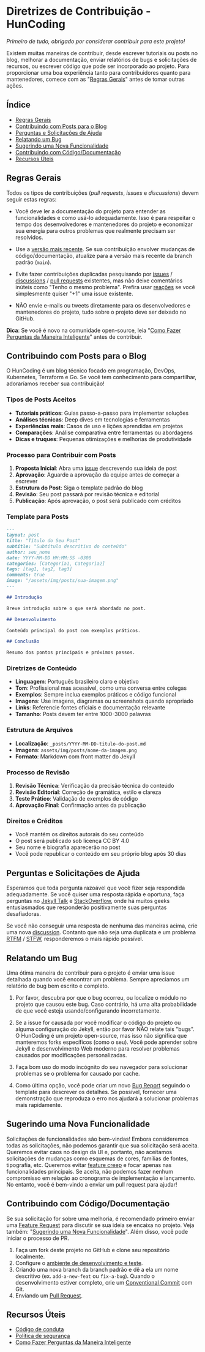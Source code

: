 # Diretrizes de Contribuição - HunCoding

_Primeiro de tudo, obrigado por considerar contribuir para este projeto!_

Existem muitas maneiras de contribuir, desde escrever tutoriais ou posts no blog, melhorar a documentação, enviar relatórios de bugs e solicitações de recursos, ou escrever código que pode ser incorporado ao projeto. Para proporcionar uma boa experiência tanto para contribuidores quanto para mantenedores, comece com as "[Regras Gerais](#regras-gerais)" antes de tomar outras ações.

## Índice

- [Regras Gerais](#regras-gerais)
- [Contribuindo com Posts para o Blog](#contribuindo-com-posts-para-o-blog)
- [Perguntas e Solicitações de Ajuda](#perguntas-e-solicitações-de-ajuda)
- [Relatando um Bug](#relatando-um-bug)
- [Sugerindo uma Nova Funcionalidade](#sugerindo-uma-nova-funcionalidade)
- [Contribuindo com Código/Documentação](#contribuindo-com-códigodocumentação)
- [Recursos Úteis](#recursos-úteis)

## Regras Gerais

Todos os tipos de contribuições (_pull requests_, _issues_ e _discussions_) devem seguir estas regras:

- Você deve ler a documentação do projeto para entender as funcionalidades e como usá-lo adequadamente. Isso é para respeitar o tempo dos desenvolvedores e mantenedores do projeto e economizar sua energia para outros problemas que realmente precisam ser resolvidos.

- Use a [versão mais recente][latest-ver]. Se sua contribuição envolver mudanças de código/documentação, atualize para a versão mais recente da branch padrão (`main`).

- Evite fazer contribuições duplicadas pesquisando por [issues][issues] / [discussions][discus] / [pull requests][pr] existentes, mas não deixe comentários inúteis como "Tenho o mesmo problema". Prefira usar [reações][gh-reactions] se você simplesmente quiser "+1" uma issue existente.

- NÃO envie e-mails ou tweets diretamente para os desenvolvedores e mantenedores do projeto, tudo sobre o projeto deve ser deixado no GitHub.

**Dica**: Se você é novo na comunidade open-source, leia "[Como Fazer Perguntas da Maneira Inteligente][ext-reading]" antes de contribuir.

## Contribuindo com Posts para o Blog

O HunCoding é um blog técnico focado em programação, DevOps, Kubernetes, Terraform e Go. Se você tem conhecimento para compartilhar, adoraríamos receber sua contribuição!

### Tipos de Posts Aceitos

- **Tutoriais práticos**: Guias passo-a-passo para implementar soluções
- **Análises técnicas**: Deep dives em tecnologias e ferramentas
- **Experiências reais**: Casos de uso e lições aprendidas em projetos
- **Comparações**: Análise comparativa entre ferramentas ou abordagens
- **Dicas e truques**: Pequenas otimizações e melhorias de produtividade

### Processo para Contribuir com Posts

1. **Proposta Inicial**: Abra uma [issue][feat-request] descrevendo sua ideia de post
2. **Aprovação**: Aguarde a aprovação da equipe antes de começar a escrever
3. **Estrutura do Post**: Siga o template padrão do blog
4. **Revisão**: Seu post passará por revisão técnica e editorial
5. **Publicação**: Após aprovação, o post será publicado com créditos

### Template para Posts

```markdown
---
layout: post
title: "Título do Seu Post"
subtitle: "Subtítulo descritivo do conteúdo"
author: seu_nome
date: YYYY-MM-DD HH:MM:SS -0300
categories: [Categoria1, Categoria2]
tags: [tag1, tag2, tag3]
comments: true
image: "/assets/img/posts/sua-imagem.png"
---

## Introdução

Breve introdução sobre o que será abordado no post.

## Desenvolvimento

Conteúdo principal do post com exemplos práticos.

## Conclusão

Resumo dos pontos principais e próximos passos.
```

### Diretrizes de Conteúdo

- **Linguagem**: Português brasileiro claro e objetivo
- **Tom**: Profissional mas acessível, como uma conversa entre colegas
- **Exemplos**: Sempre inclua exemplos práticos e código funcional
- **Imagens**: Use imagens, diagramas ou screenshots quando apropriado
- **Links**: Referencie fontes oficiais e documentação relevante
- **Tamanho**: Posts devem ter entre 1000-3000 palavras

### Estrutura de Arquivos

- **Localização**: `_posts/YYYY-MM-DD-titulo-do-post.md`
- **Imagens**: `assets/img/posts/nome-da-imagem.png`
- **Formato**: Markdown com front matter do Jekyll

### Processo de Revisão

1. **Revisão Técnica**: Verificação da precisão técnica do conteúdo
2. **Revisão Editorial**: Correção de gramática, estilo e clareza
3. **Teste Prático**: Validação de exemplos de código
4. **Aprovação Final**: Confirmação antes da publicação

### Direitos e Créditos

- Você mantém os direitos autorais do seu conteúdo
- O post será publicado sob licença CC BY 4.0
- Seu nome e biografia aparecerão no post
- Você pode republicar o conteúdo em seu próprio blog após 30 dias

## Perguntas e Solicitações de Ajuda

Esperamos que toda pergunta razoável que você fizer seja respondida adequadamente. Se você quiser uma resposta rápida e oportuna, faça perguntas no [Jekyll Talk][jekyll-talk] e [StackOverflow][stack-overflow], onde há muitos geeks entusiasmados que responderão positivamente suas perguntas desafiadoras.

Se você não conseguir uma resposta de nenhuma das maneiras acima, crie uma nova [discussion][discus]. Contanto que não seja uma duplicata e um problema [RTFM][rtfm] / [STFW][stfw], responderemos o mais rápido possível.

## Relatando um Bug

Uma ótima maneira de contribuir para o projeto é enviar uma issue detalhada quando você encontrar um problema. Sempre apreciamos um relatório de bug bem escrito e completo.

1. Por favor, descubra por que o bug ocorreu, ou localize o módulo no projeto que causou este bug. Caso contrário, há uma alta probabilidade de que você esteja usando/configurando incorretamente.

2. Se a issue for causada por você modificar o código do projeto ou alguma configuração do Jekyll, então por favor NÃO relate tais "bugs". O HunCoding é um projeto open-source, mas isso não significa que manteremos forks específicos (como o seu). Você pode aprender sobre Jekyll e desenvolvimento Web moderno para resolver problemas causados por modificações personalizadas.

3. Faça bom uso do modo incógnito do seu navegador para solucionar problemas se o problema for causado por cache.

4. Como última opção, você pode criar um novo [Bug Report][bug-report] seguindo o template para descrever os detalhes. Se possível, fornecer uma demonstração que reproduza o erro nos ajudará a solucionar problemas mais rapidamente.

## Sugerindo uma Nova Funcionalidade

Solicitações de funcionalidades são bem-vindas! Embora consideremos todas as solicitações, não podemos garantir que sua solicitação será aceita. Queremos evitar caos no design da UI e, portanto, não aceitamos solicitações de mudanças como esquemas de cores, famílias de fontes, tipografia, etc. Queremos evitar [feature creep][feat-creep] e focar apenas nas funcionalidades principais. Se aceita, não podemos fazer nenhum compromisso em relação ao cronograma de implementação e lançamento. No entanto, você é bem-vindo a enviar um pull request para ajudar!

## Contribuindo com Código/Documentação

Se sua solicitação for sobre uma melhoria, é recomendado primeiro enviar uma [Feature Request][feat-request] para discutir se sua ideia se encaixa no projeto. Veja também: "[Sugerindo uma Nova Funcionalidade](#sugerindo-uma-nova-funcionalidade)". Além disso, você pode iniciar o processo de PR.

1. Faça um fork deste projeto no GitHub e clone seu repositório localmente.
2. Configure o [ambiente de desenvolvimento e teste][dev-env].
3. Criando uma nova branch da branch padrão e dê a ela um nome descritivo (ex. `add-a-new-feat` ou `fix-a-bug`). Quando o desenvolvimento estiver completo, crie um [Conventional Commit][cc] com Git.
4. Enviando um [Pull Request][gh-pr].

## Recursos Úteis

- [Código de conduta](CODE_OF_CONDUCT.md)
- [Política de segurança](SECURITY.md)
- [Como Fazer Perguntas da Maneira Inteligente][ext-reading]

[latest-ver]: https://github.com/HunCoding/huncoding.github.io/releases/latest
[issues]: https://github.com/HunCoding/huncoding.github.io/issues?q=is%3Aissue
[pr]: https://github.com/HunCoding/huncoding.github.io/pulls
[discus]: https://github.com/HunCoding/huncoding.github.io/discussions
[ext-reading]: http://www.catb.org/~esr/faqs/smart-questions.html
[jekyll-talk]: https://talk.jekyllrb.com/
[stack-overflow]: https://stackoverflow.com/questions/tagged/jekyll
[rtfm]: https://en.wikipedia.org/wiki/RTFM
[stfw]: https://www.webster-dictionary.org/definition/STFW
[gh-reactions]: https://github.blog/2016-03-10-add-reactions-to-pull-requests-issues-and-comments/
[bug-report]: https://github.com/HunCoding/huncoding.github.io/issues/new?assignees=&labels=&projects=&template=bug_report.yml
[feat-request]: https://github.com/HunCoding/huncoding.github.io/issues/new?assignees=&labels=enhancement&projects=&template=feature_request.yml
[feat-creep]: https://en.wikipedia.org/wiki/Feature_creep
[dev-env]: https://jekyllrb.com/docs/
[cc]: https://www.conventionalcommits.org/
[gh-pr]: https://docs.github.com/en/pull-requests/collaborating-with-pull-requests/proposing-changes-to-your-work-with-pull-requests/about-pull-requests
